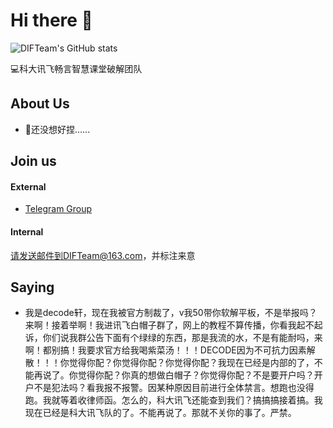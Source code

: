# Hi there 👋

![DIFTeam's GitHub stats](https://github-readme-stats.vercel.app/api?username=DIFTeam&show_icons=true&theme=radical)

💻科大讯飞畅言智慧课堂破解团队

## About Us

- 🤔还没想好捏......

## Join us

#### External

- [Telegram Group](https://t.me/+NrT8UMGDBztjODg1)

#### Internal

请发送邮件到DIFTeam@163.com，并标注来意

## Saying

- 我是decode轩，现在我被官方制裁了，v我50带你软解平板，不是举报吗？来啊！接着举啊！我进讯飞白帽子群了，网上的教程不算传播，你看我起不起诉，你们说我群公告下面有个绿绿的东西，那是我流的水，不是有能耐吗，来啊！都别搞！我要求官方给我喝紫菜汤！！！DECODE因为不可抗力因素解散！！！你觉得你配？你觉得你配？你觉得你配？我现在已经是内部的了，不能再说了。你觉得你配？你真的想做白帽子？你觉得你配？不是要开户吗？开户不是犯法吗？看我报不报警。因某种原因目前进行全体禁言。想跑也没得跑。我就等着收律师函。怎么的，科大讯飞还能查到我们？搞搞搞接着搞。我现在已经是科大讯飞队的了。不能再说了。那就不关你的事了。严禁。
